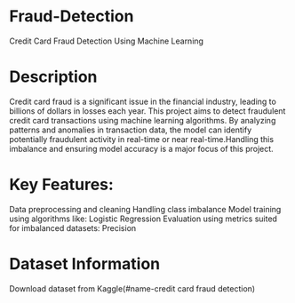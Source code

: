 # Fraud-Detection
Credit Card Fraud Detection Using Machine Learning

# Description
Credit card fraud is a significant issue in the financial industry, leading to billions of dollars in losses each year. This project aims to detect fraudulent credit card transactions using machine learning algorithms. By analyzing patterns and anomalies in transaction data, the model can identify potentially fraudulent activity in real-time or near real-time.Handling this imbalance and ensuring model accuracy is a major focus of this project.

# Key Features:

Data preprocessing and cleaning
Handling class imbalance 
Model training using algorithms like:
Logistic Regression
Evaluation using metrics suited for imbalanced datasets:
Precision

# Dataset Information 
Download dataset from Kaggle(#name-credit card fraud detection)
